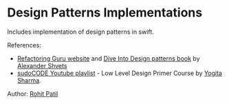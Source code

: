 # Design Patterns Implementations

Includes implementation of design patterns in swift.

References:
- [Refactoring Guru website](https://refactoring.guru/design-patterns/swift) and [Dive Into Design patterns book](https://refactoring.guru/design-patterns/book) by [Alexander Shvets](https://github.com/neochief)
- [sudoCODE Youtube playlist](https://youtube.com/playlist?list=PLTCrU9sGybupCpY20eked6blbHI4zZ55k) - Low Level Design Primer Course by [Yogita Sharma](https://github.com/yogitaAP).


Author: [Rohit Patil](https://github.com/rohit009) 
